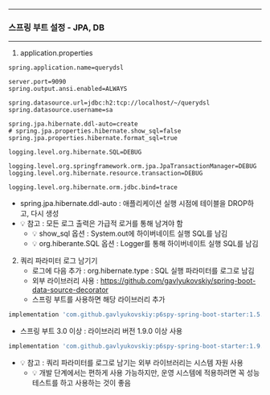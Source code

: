 -----
### 스프링 부트 설정 - JPA, DB
-----
1. application.properties
```properties
spring.application.name=querydsl

server.port=9090
spring.output.ansi.enabled=ALWAYS

spring.datasource.url=jdbc:h2:tcp://localhost/~/querydsl
spring.datasource.username=sa

spring.jpa.hibernate.ddl-auto=create
# spring.jpa.properties.hibernate.show_sql=false
spring.jpa.properties.hibernate.format_sql=true

logging.level.org.hibernate.SQL=DEBUG

logging.level.org.springframework.orm.jpa.JpaTransactionManager=DEBUG
logging.level.org.hibernate.resource.transaction=DEBUG

logging.level.org.hibernate.orm.jdbc.bind=trace
```

  - spring.jpa.hibernate.ddl-auto : 애플리케이션 실행 시점에 테이블을 DROP하고, 다시 생성
  - 💡 참고 : 모든 로그 출력은 가급적 로거를 통해 남겨야 함
    + 💡 show_sql 옵션 : System.out에 하이버네이트 실행 SQL를 남김
    + 💡 org.hiberante.SQL 옵션 : Logger를 통해 하이버네이트 실행 SQL를 남김

2. 쿼리 파라미터 로그 남기기
   - 로그에 다음 추가 : org.hibernate.type : SQL 실행 파라미터를 로그로 남김
   - 외부 라이브러리 사용 : https://github.com/gavlyukovskiy/spring-boot-data-source-decorator
   - 스프링 부트를 사용하면 해당 라이브러리 추가
```gradle
implementation 'com.github.gavlyukovskiy:p6spy-spring-boot-starter:1.5.8'
```
  - 스프링 부트 3.0 이상 : 라이브러리 버전 1.9.0 이상 사용
```gradle
implementation 'com.github.gavlyukovskiy:p6spy-spring-boot-starter:1.9.0'
```

  - 💡 참고 : 쿼리 파라미터를 로그로 남기는 외부 라이브러리는 시스템 자원 사용
    + 💡 개발 단계에서는 편하게 사용 가능하지만, 운영 시스템에 적용하려면 꼭 성능테스트를 하고 사용하는 것이 좋음
